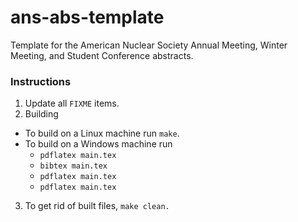 # ans-abs-template

Template for the American Nuclear Society Annual Meeting, Winter Meeting, and 
Student Conference abstracts.


### Instructions
1. Update all ``FIXME`` items.
2. Building
- To build on a Linux machine run ``make``.
- To build on a Windows machine run
  - ``pdflatex main.tex``
  - ``bibtex main.tex``
  - ``pdflatex main.tex``
  - ``pdflatex main.tex``
3. To get rid of built files, ``make clean.``
